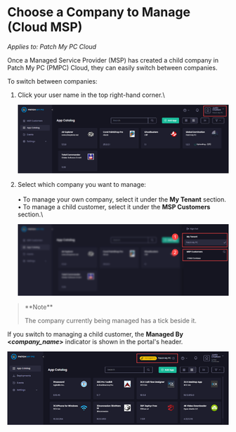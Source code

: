 # Choose a Company to Manage (Cloud MSP)

_Applies to: Patch My PC Cloud_

Once a Managed Service Provider (MSP) has created a child company in Patch My PC (PMPC) Cloud, they can easily switch between companies.

To switch between companies:

1.  Click your user name in the top right-hand corner.\\

    ![](/_images/image-(2091).png)
2.  Select which company you want to manage:\
    \
    • To manage your own company, select it under the **My Tenant** section.\
    • To manage a child customer, select it under the **MSP Customers** section.\\

    ![Selecting the company you want to manage](/_images/image-(2092).png)

> \*\*Note\*\*
>
> The company currently being managed has a tick beside it.

If you switch to managing a child customer, the **Managed By <**_**company\_name**_**>** indicator is shown in the portal's header.

![](/_images/image-(2093).png)
